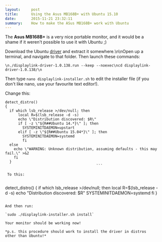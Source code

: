 ```yaml
---
layout:     post
title:      Using the Asus MB168B+ with Ubuntu 15.10
date:       2015-11-21 23:32:11
summary:    How to make the ASus MB168B+ work with Ubuntu
---
```


The **Asus MB168B+** is a very nice portable monitor, and it would be a shame if it weren't possible to use it with Ubuntu ;)

Download the Ubuntu [driver](http://www.displaylink.com/downloads/ubuntu.php) and extract it somewhere.\n\nOpen up a terminal, and navigate to that folder. Then launch these commands:

```\n./displaylink-driver-1.0.138.run --keep --noexec\ncd displaylink-driver-1.0.138/\n```

Then type `nano displaylink-installer.sh` to edit the installer file (if you don't like nano, use your favourite text editor!).

Change this:

```
detect_distro()
{
  if which lsb_release >/dev/null; then
      local R=$(lsb_release -d -s)
      echo \"Distribution discovered: $R\"
      if [ -z \"${R##Ubuntu 14.*}\" ]; then
        SYSTEMINITDAEMON=upstart
      elif [ -z \"${R##Ubuntu 15.04*}\" ]; then
        SYSTEMINITDAEMON=systemd
        fi
  else
    echo \"WARNING: Unknown distribution, assuming defaults - this may fail.\" >&2
    fi
  }
                                          ```
                                          
 To this:
                                      
```
detect_distro()
{
  if which lsb_release >/dev/null; then
    local R=$(lsb_release -d -s)
    echo \"Distribution discovered: $R\"
    SYSTEMINITDAEMON=systemd
    fi
}
```

And then run:

`sudo ./displaylink-installer.sh install`

Your monitor should be working now!

*p.s. this procedure should work to install the driver in distros other than Ubuntu!*
